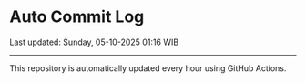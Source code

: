 # Auto Commit Log

Last updated: Sunday, 05-10-2025 01:16 WIB

---

This repository is automatically updated every hour using GitHub Actions.
